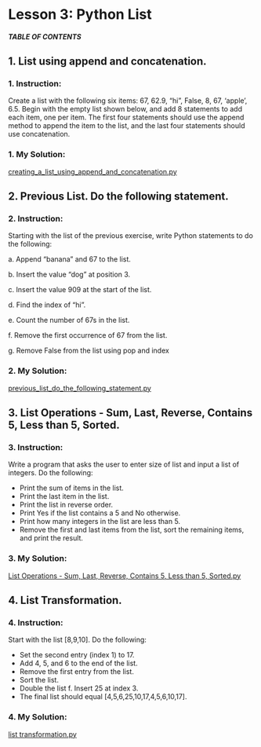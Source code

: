 # Lesson 3: Python List

##### TABLE OF CONTENTS


## 1. List using append and concatenation.
### 1. Instruction:
Create a list with the following six items: 67, 62.9, “hi”, False, 8, 67, ‘apple’, 6.5. Begin with the empty list shown below, and add 8 statements to add each item, one per item. The first four statements should use the append method to append the item to the list, and the last four statements should use concatenation.

### 1. My Solution:
[creating_a_list_using_append_and_concatenation.py](https://github.com/p3uj/Integrative-Programming-and-Technology-1_Assignments/blob/366b1e5369f21b118926f81f7ffdd53d87f45618/Assignment%203/creating_a_list_using_append_and_concatenation.py)

## 2. Previous List. Do the following statement.
### 2. Instruction:
Starting with the list of the previous exercise, write Python statements to do the following:

a.	Append “banana” and 67 to the list.

b.	Insert the value “dog” at position 3.

c.	Insert the value 909 at the start of the list.

d.	Find the index of “hi”.

e.	Count the number of 67s in the list.

f.	Remove the first occurrence of 67 from the list.

g.	Remove False from the list using pop and index

### 2. My Solution:
[previous_list_do_the_following_statement.py](https://github.com/p3uj/Integrative-Programming-and-Technology-1_Assignments/blob/0d048c78f0ea131ffe643f7c830df696a0501981/Assignment%203/previous_list_do_the_following_statement.py)

## 3. List Operations - Sum, Last, Reverse, Contains 5, Less than 5, Sorted.
### 3. Instruction:
Write a program that asks the user to enter size of list and input a list of integers. Do the following:

- Print the sum of items in the list.
- Print the last item in the list.
- Print the list in reverse order.
- Print Yes if the list contains a 5 and No otherwise.
- Print how many integers in the list are less than 5.
- Remove the first and last items from the list, sort the remaining items, and print the result.


### 3. My Solution:
[List Operations - Sum, Last, Reverse, Contains 5, Less than 5, Sorted.py](https://github.com/p3uj/Integrative-Programming-and-Technology-1_Assignments/blob/e5c76c91fec2e28782dd6c2f1af8db19142864df/Assignment%203/List%20Operations%20-%20Sum%2C%20Last%2C%20Reverse%2C%20Contains%205%2C%20Less%20than%205%2C%20Sorted.py)

## 4. List Transformation.
### 4. Instruction:
Start with the list [8,9,10]. Do the following:

- Set the second entry (index 1) to 17.
- Add 4, 5, and 6 to the end of the list.
- Remove the first entry from the list.
- Sort the list.
- Double the list f. Insert 25 at index 3.
- The final list should equal [4,5,6,25,10,17,4,5,6,10,17].


### 4. My Solution:
[list transformation.py](https://github.com/p3uj/Integrative-Programming-and-Technology-1_Assignments/blob/bc2a82663637f7216aa28b62c073e8285b6d7106/Assignment%203/list%20transformation.py)
